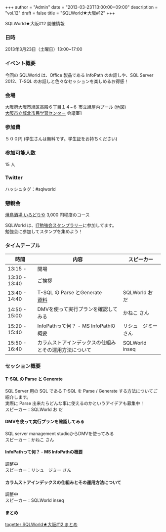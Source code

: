 +++
author = "Admin"
date = "2013-03-23T13:00:00+09:00"
description = "vol.12"
draft = false
title = "SQLWorld★大阪#12"
+++


SQLWorld★大阪#12 開催情報

### 日時

2013年3月23日（土曜日）13:00~17:00

### イベント概要

今回の SQLWorld は、Office 製品である InfoPath のお話しや、SQL Server 2012、T-SQL のお話しと色々なセッションを楽しめるお得感！

### 会場

大阪府大阪市旭区高殿６丁目１４−６ 市立旭屋内プール ([地図](http://maps.google.co.jp/maps?q=%E5%A4%A7%E9%98%AA%E5%B8%82%E7%AB%8B%E5%9F%8E%E5%8C%97%E5%B8%82%E6%B0%91%E5%AD%A6%E7%BF%92%E3%82%BB%E3%83%B3%E3%82%BF%E3%83%BC&rls=com.microsoft:ja:IE-SearchBox&oe=UTF-8&redir_esc=&um=1&ie=UTF-8&sa=X&ei=zRAeUdPDFKqKmQXP04CoCA&ved=0CAsQ_AUoAg))  
[大阪市立城北市民学習センター](http://www.osakademanabu.com/shirokita/) 会議室1

### 参加費

５００円 (学生さんは無料です。学生証をお持ちください)

### 参加可能人数

15 人

### Twitter

ハッシュタグ：#sqlworld  

### 懇親会

[焼鳥酒場 いろどりや](http://r.gnavi.co.jp/kanb800/map/) 3,000 円程度のコース

SQLWorld は、[IT勉強会スタンプラリー](http://it-stamp.jp/entry)に参加してます。  
勉強会に参加してスタンプを集めよう！

### タイムテーブル

|時間|内容|スピーカー|
|---|----|----------|
|13:15 -|開場||
|13:30 - 13:40|ご挨拶||
|13:40 - 14:40|T-SQL の Parse とGenerate<br />[資料](http://www.slideshare.net/odashinsuke/t-sql-parse-generator-17532409)|SQLWorld お だ|
|14:50 - 15:00|DMVを使って実行プランを確認してみる|かねこ さん|
|15:20 - 15:40|InfoPathって何？ - MS InfoPathの概要|リシュ　ジミー さん|
|15:50 - 16:40|カラムストアインデックスの仕組みとその運用方法について|SQLWorld inseq|


### セッション概要

#### T-SQL の Parse と Generate

SQL Server 用の SQL である T-SQL を Parse / Generate する方法についてご紹介します。  
実際に Parse 出来たらどんな事に使えるのかというアイデアも募集中！  
スピーカー：SQLWorld お だ

#### DMVを使って実行プランを確認してみる

SQL server management studioからDMVを使ってみる  
スピーカー：かねこ さん

#### InfoPathって何？ - MS InfoPathの概要

調整中  
スピーカー：リシュ　ジミー さん

#### カラムストアインデックスの仕組みとその運用方法について

調整中  
スピーカー：SQLWorld inseq

#### まとめ

[togetter SQLWorld★大阪#12 まとめ](http://togetter.com/li/476519)